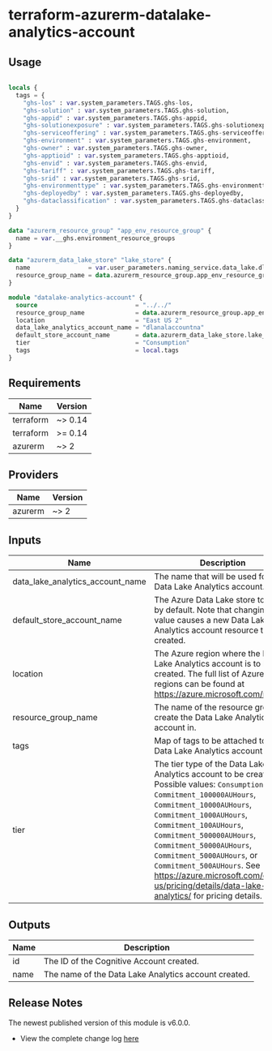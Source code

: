 # terraform-azurerm-datalake-analytics-account

## Usage
``` terraform

locals {
  tags = {
    "ghs-los" : var.system_parameters.TAGS.ghs-los,
    "ghs-solution" : var.system_parameters.TAGS.ghs-solution,
    "ghs-appid" : var.system_parameters.TAGS.ghs-appid,
    "ghs-solutionexposure" : var.system_parameters.TAGS.ghs-solutionexposure,
    "ghs-serviceoffering" : var.system_parameters.TAGS.ghs-serviceoffering,
    "ghs-environment" : var.system_parameters.TAGS.ghs-environment,
    "ghs-owner" : var.system_parameters.TAGS.ghs-owner,
    "ghs-apptioid" : var.system_parameters.TAGS.ghs-apptioid,
    "ghs-envid" : var.system_parameters.TAGS.ghs-envid,
    "ghs-tariff" : var.system_parameters.TAGS.ghs-tariff,
    "ghs-srid" : var.system_parameters.TAGS.ghs-srid,
    "ghs-environmenttype" : var.system_parameters.TAGS.ghs-environmenttype,
    "ghs-deployedby" : var.system_parameters.TAGS.ghs-deployedby,
    "ghs-dataclassification" : var.system_parameters.TAGS.ghs-dataclassification
  }
}

data "azurerm_resource_group" "app_env_resource_group" {
  name = var.__ghs.environment_resource_groups
}

data "azurerm_data_lake_store" "lake_store" {
  name                = var.user_parameters.naming_service.data_lake.dl01
  resource_group_name = data.azurerm_resource_group.app_env_resource_group.name
}

module "datalake-analytics-account" {
  source                           = "../../"
  resource_group_name              = data.azurerm_resource_group.app_env_resource_group.name
  location                         = "East US 2"
  data_lake_analytics_account_name = "dlanalaccountna"
  default_store_account_name       = data.azurerm_data_lake_store.lake_store.name
  tier                             = "Consumption"
  tags                             = local.tags
}

```

## Requirements

| Name | Version |
|------|---------|
| terraform | ~> 0.14 |
| terraform | >= 0.14 |
| azurerm | ~> 2 |

## Providers

| Name | Version |
|------|---------|
| azurerm | ~> 2 |

## Inputs

| Name | Description | Type | Default | Required |
|------|-------------|------|---------|:--------:|
| data\_lake\_analytics\_account\_name | The name that will be used for the Data Lake Analytics account. | `string` | n/a | yes |
| default\_store\_account\_name | The Azure Data Lake store to use by default. Note that changing this value causes a new Data Lake Analytics account resource to be created. | `string` | n/a | yes |
| location | The Azure region where the Data Lake Analytics account is to be created. The full list of Azure regions can be found at https://azure.microsoft.com/regions | `string` | n/a | yes |
| resource\_group\_name | The name of the resource group to create the Data Lake Analytics account in. | `string` | n/a | yes |
| tags | Map of tags to be attached to the Data Lake Analytics account | `map(string)` | n/a | yes |
| tier | The tier type of the Data Lake Analytics account to be created. Possible values: `Consumption`, `Commitment_100000AUHours`, `Commitment_10000AUHours`, `Commitment_1000AUHours`, `Commitment_100AUHours`, `Commitment_500000AUHours`, `Commitment_50000AUHours`, `Commitment_5000AUHours`, or `Commitment_500AUHours`. See https://azure.microsoft.com/en-us/pricing/details/data-lake-analytics/ for pricing details. | `string` | `null` | no |

## Outputs

| Name | Description |
|------|-------------|
| id | The ID of the Cognitive Account created. |
| name | The name of the Data Lake Analytics account created. |

## Release Notes

The newest published version of this module is v6.0.0.

- View the complete change log [here](./changelog.md)
